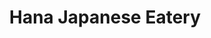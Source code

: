---
layout: place
title: "Hana Japanese Eatery"
permalink: /arizona/phoenix/hana-japanese-eatery.html
stateAbbr: AZ
stateName: Arizona
cityName: Phoenix
seo:
  name: "Hana Japanese Eatery"
  type: Restaurant
  links: http://www.hanajapaneseeatery.com/
description: "Hana Japanese Eatery serves delicious sushi in Phoenix, Arizona. Try fresh Japanese dishes for a great dining experience. "
place_id: ChIJI0Pm7s8SK4cR9W3TGUVRS-M
photos:
  - name: >-
      places/ChIJI0Pm7s8SK4cR9W3TGUVRS-M/photos/AeeoHcL6B7siCTU1hZWbFwIGrFc8blWJqVCeoFEwHFKIsuSXuJ1Ip7C0FT6DAn9m6vuNoYrbYqp4kSYdJdU53a3Bh2c3WWeoYBECsBqJ7qaqwx9h1NCPBwcqmqkxNW8TMmJFBhwsF0dSgcmUmzNc3T6fHfQWTGXqFZjHNG22L-sRTCn9JPz8OOSoPaD5BAwl8FUH9HtgTX12zXPyITFfoPZGAOqy9J0pNLTiuRxyh35QCraR7AubUTnFAPW8rx9-alBcobXQVtcRT0qHAmB6Zsj0iw5mIw4j8gRPMCx_pL-WTrNtgitWRN7cQcS0SVzwK8kFE4n9dV80cQdDpXpotx9JIcRMCRuyqDdFuV7B9aNWrRe8hI8KKRv8LCmkSGT1vGLMPQCrfkpbC8EEfK_qXWh9QXVVGvc_OT_yPUayLJS2twCEpHE
    widthPx: 4032
    heightPx: 3024
    authorAttributions:
      - displayName: Josh S.
        uri: https://maps.google.com/maps/contrib/106837188292694909887
        photoUri: >-
          https://lh3.googleusercontent.com/a-/ALV-UjXzT5QjZJXOwKFB8RBYLieN-kmRG5VF7r86mIhikL98WrnzXiyI=s100-p-k-no-mo
    flagContentUri: >-
      https://www.google.com/local/imagery/report/?cb_client=maps_api_places.places_api&image_key=!1e10!2sCIHM0ogKEICAgIC78PDb1wE&hl=en-US
    googleMapsUri: >-
      https://www.google.com/maps/place//data=!3m4!1e2!3m2!1sCIHM0ogKEICAgIC78PDb1wE!2e10!4m2!3m1!1s0x872b12cfeee64323:0xe34b514519d36df5
  - name: >-
      places/ChIJI0Pm7s8SK4cR9W3TGUVRS-M/photos/AeeoHcLJlO7rz4lfbcw2PoTlX9nSE1IX8W7GyJR-sT8mEILIJka3tOHtkEkizjCrrrOCm5W9eM9Ta8RL0RQfHb7LHYP_Wmtpp9crDvKtt4G1DmcB0_72fDXgZCQafJslVTygqEczynyKRekqaWyyJlnFwe-4r_KpfQkdeEAnxTrpkmPxKwsWWSCuPYoOPgVK78u2lsCRxD5nr5FXiL4QxVQEogd1d-5X4YjlYPVh6YX6I5mgt2kj8NcQjDrw8m5ZgLvFor6frDtSIwr4L3GeBZI8dWXCz1C15sImFix37k9XRI3Dbw
    widthPx: 2448
    heightPx: 3264
    authorAttributions:
      - displayName: Hana Japanese Eatery
        uri: https://maps.google.com/maps/contrib/101783441121241147812
        photoUri: >-
          https://lh3.googleusercontent.com/a-/ALV-UjWKdsF0U6WlwTFVjrFP42aWYXZfK5_-T3rDtJwu49z7GNj1mDk=s100-p-k-no-mo
    flagContentUri: >-
      https://www.google.com/local/imagery/report/?cb_client=maps_api_places.places_api&image_key=!1e10!2sAF1QipPYn57T_nmJkvlQWWAmz7iKhxdpaA1T-q3ckwfT&hl=en-US
    googleMapsUri: >-
      https://www.google.com/maps/place//data=!3m4!1e2!3m2!1sAF1QipPYn57T_nmJkvlQWWAmz7iKhxdpaA1T-q3ckwfT!2e10!4m2!3m1!1s0x872b12cfeee64323:0xe34b514519d36df5
  - name: >-
      places/ChIJI0Pm7s8SK4cR9W3TGUVRS-M/photos/AeeoHcK6N_98l5rDpWklyFr8Sx4X00D4aCG0lcbnDt14abQxoZA2OD2edHECaR5jaWFlEHQ9HVV1gkQ3-NF4k0BkWULRS1a-nleHIICJtBuePbp4hmaGWlhKvgYUyllc-tmmP9qhYVR6acTEFUBNbyHh7KDJtjgTVOYvmk_Ltgwe-adzWj3vZXwuKdQs56i4kLfBKNKK213bRuAQ9tTFMeAqEsETY8OMSz29pU0MQShlspx2tLTuYoqFRxqGj6GBl-lT4GwY1gp4PQLNC5fbfC7NuxRn0cs527p3FC_B8gbz_H-BeJIhlqDwd-IgMHo4OJL2DOBidP908JoyTWkyiOrpR0f1tJkYUzcnAjjVsCKj9-HK2g11ZgqasB9APPaa05ckgzo8X39qPtSK-6JY5ASRV7igf26owiTxaBD85HET6f2eUts9
    widthPx: 4000
    heightPx: 2666
    authorAttributions:
      - displayName: Colby Goettel
        uri: https://maps.google.com/maps/contrib/112989998248188942690
        photoUri: >-
          https://lh3.googleusercontent.com/a-/ALV-UjXPW1EKEsSFp2Lu3AnoV3caBH41RmdYsajsSZeMsqiSdxnbnsTVsg=s100-p-k-no-mo
    flagContentUri: >-
      https://www.google.com/local/imagery/report/?cb_client=maps_api_places.places_api&image_key=!1e10!2sCIHM0ogKEICAgIDD1rmo0gE&hl=en-US
    googleMapsUri: >-
      https://www.google.com/maps/place//data=!3m4!1e2!3m2!1sCIHM0ogKEICAgIDD1rmo0gE!2e10!4m2!3m1!1s0x872b12cfeee64323:0xe34b514519d36df5
  - name: >-
      places/ChIJI0Pm7s8SK4cR9W3TGUVRS-M/photos/AeeoHcJgHDwHLQIQwmQqFeDD-SubNQg15V7sjq1_xMkGarc1TwHYBXZ6KExzlteNy4bOpIHX67hBh31q5Ls1HCx5UmC_hRAA_kWZdxJS0BNuhBsqqfk9IQ4PMNDrF3f9U4O6MJIfw5X8RCUmRMUAY6k7jQ1QoTXSfqgszTWgR4Vc2V49XEH_tZInD3k_gC5uMPtXIJ4bcAy4jCiBs5pOb2Kh4QnLeIAI-YpzF5sXtly0752-jCGZ2szuGXMWyg2LSJ9Jz1wew6Lxp-yGpIpGdMX4C2FEyugnO-yNaPenHEDUf3mKAbIMCTVR0ptZn72ANpwUUhSzL4b_j0ln3UJOvSALJ8Jvh4gSr-yEk6ufZvtzuAF6-1yDGIXKtt0ddA5K4X5EPJjsgwnMNHJNZUhJHMVwABMH6_i9vIr6kppUq3sne4gQzIw
    widthPx: 4032
    heightPx: 3024
    authorAttributions:
      - displayName: Justin Horlyk
        uri: https://maps.google.com/maps/contrib/103694869205930159701
        photoUri: >-
          https://lh3.googleusercontent.com/a-/ALV-UjVcRKAmwJMlsicCHLWKYYBgFCucqFEgUNmg4IOdqltC1t5SDLav9g=s100-p-k-no-mo
    flagContentUri: >-
      https://www.google.com/local/imagery/report/?cb_client=maps_api_places.places_api&image_key=!1e10!2sCIHM0ogKEICAgICb5--4-AE&hl=en-US
    googleMapsUri: >-
      https://www.google.com/maps/place//data=!3m4!1e2!3m2!1sCIHM0ogKEICAgICb5--4-AE!2e10!4m2!3m1!1s0x872b12cfeee64323:0xe34b514519d36df5
  - name: >-
      places/ChIJI0Pm7s8SK4cR9W3TGUVRS-M/photos/AeeoHcKr5q2D4Mt2X94flRrs02_UhC6xe_W_8L5OJJIdiW3XBs8JBPBUkX-rP5GOgKPlD0ZNBAySZkaYAjX9OKQ2pMFQ3Qfl-Ck0RPAKvlYwWKjLjlgk8488neB_nl5ReGy3ykKeZyuAxIdiYUWcMaqu15_Dvef2TpIKIefzPQ74qU3CSCSpn4WzOyKrIkLe4Fxahr8u50li9wzP_ysrpE63xgcX_udLZzI2ncdm7Jjf4jW2gADyrSGQWMjVW1agy1S9gxpAKFecx3OoRPe2LXG8esXK4iqqjReXI5n8XYmPEbjWbS941bq_ycuSCKxQh0gixtUpjha3y7sZ0VQN5SLgulaQvjQcFGwJ5jnY9uvL9PVsHzK-1zxTxWDp0Vj8E5wu6PUzrrM_14IDiUINqT-hkaaDG7sJWYXrcWMNLVQxb2-l-06K
    widthPx: 3072
    heightPx: 4080
    authorAttributions:
      - displayName: David Adams
        uri: https://maps.google.com/maps/contrib/103839750639434727251
        photoUri: >-
          https://lh3.googleusercontent.com/a/ACg8ocLop_SMtmxUEnv-YMlebritU1Jk9vJpMdC_x5ER-D8msKYrdQ=s100-p-k-no-mo
    flagContentUri: >-
      https://www.google.com/local/imagery/report/?cb_client=maps_api_places.places_api&image_key=!1e10!2sCIHM0ogKEICAgID9vorJhQE&hl=en-US
    googleMapsUri: >-
      https://www.google.com/maps/place//data=!3m4!1e2!3m2!1sCIHM0ogKEICAgID9vorJhQE!2e10!4m2!3m1!1s0x872b12cfeee64323:0xe34b514519d36df5
  - name: >-
      places/ChIJI0Pm7s8SK4cR9W3TGUVRS-M/photos/AeeoHcKczIdbI4-s91It__MFxvNYd658hKcUmZCHA-AARMFgSka7YzJxguc0l4kNLW1RvaxqPrWElZUJ9d_B9NOldYV2L3Q6R2CFEwUsbD3UkjTsOI5RBw3C2YxuITB23Sunq1AvTpoUWnJrFlSqKggkkkAG8HWdjyOwrCL-1h2lxNFmT8UTEt-8hv6lbJ0O9b8QIjJyjeLwZPmB4LrwbH1FH7S3YKL5MtjKlEOuNHesruVsnKThRRfsjgOR_a2iGBHwPIngjkI-HQrph1x7xZAoA1ABsmOkJf1suLpj46JKbveIIA00cvO7m2EWLHqZgOIr6KvPVsZgxUOQHsoPtsAVvMk1yZ9rXC3LzhQfoO5iVp4tZ8l1qoqU8QaOUfOVNCtxtTzEhE-z3zrpDbIQd5JwUuHvmgbkQAglJWzkGHqdH0ZgnWl0
    widthPx: 4000
    heightPx: 2666
    authorAttributions:
      - displayName: Colby Goettel
        uri: https://maps.google.com/maps/contrib/112989998248188942690
        photoUri: >-
          https://lh3.googleusercontent.com/a-/ALV-UjXPW1EKEsSFp2Lu3AnoV3caBH41RmdYsajsSZeMsqiSdxnbnsTVsg=s100-p-k-no-mo
    flagContentUri: >-
      https://www.google.com/local/imagery/report/?cb_client=maps_api_places.places_api&image_key=!1e10!2sCIHM0ogKEICAgIDD1rmokgE&hl=en-US
    googleMapsUri: >-
      https://www.google.com/maps/place//data=!3m4!1e2!3m2!1sCIHM0ogKEICAgIDD1rmokgE!2e10!4m2!3m1!1s0x872b12cfeee64323:0xe34b514519d36df5
  - name: >-
      places/ChIJI0Pm7s8SK4cR9W3TGUVRS-M/photos/AeeoHcLv1H5o9P23yJ9dwr9g9HPES6Y2QKUl_iTIHUJc_JbbIcMRmkWqMoy1y6vQdzymgRBFaOIGpFLRSQWw6jpgPhHH12j2N1AlyNGtYOQPqDQNPlPapDsEu3XpTHAnOlV0IBU7CChZ6xKAcgdmn5qL8gsptAH2-DdvlCGtA_W_FgBjnZ4ApejeF5c9bpuyku1raAcQqNVukA3bQP9SURbPRxMWYOUsmqA3LupfDEWpJ5sIA5hghzDbhSH5eQ-lV8a9oNYxyNTr_0SuPSznMALbA1HDsKsU8lfY6c5PXm5npr5QQ5Z5MTYEiIldsAiq0i2lSSms_5gtKmbeMxknQiqINt2BX4nu5Jqw9nexWBgjrCEe1IZV-I-tVtWC_ubU7hDU0RkoXdt0MEVBr8sx2V6uTSkg9WfJoRn7kRhJv7nciIpoww
    widthPx: 1928
    heightPx: 1708
    authorAttributions:
      - displayName: Patricia R.
        uri: https://maps.google.com/maps/contrib/117976587644304503676
        photoUri: >-
          https://lh3.googleusercontent.com/a-/ALV-UjUk3M_ZyVWDR8XsaEvy3NZnE75kaqHPv_9sniDVRyj1_jaOcn4=s100-p-k-no-mo
    flagContentUri: >-
      https://www.google.com/local/imagery/report/?cb_client=maps_api_places.places_api&image_key=!1e10!2sCIHM0ogKEICAgICDmISkaA&hl=en-US
    googleMapsUri: >-
      https://www.google.com/maps/place//data=!3m4!1e2!3m2!1sCIHM0ogKEICAgICDmISkaA!2e10!4m2!3m1!1s0x872b12cfeee64323:0xe34b514519d36df5
  - name: >-
      places/ChIJI0Pm7s8SK4cR9W3TGUVRS-M/photos/AeeoHcIbEAFJwpRpOEs7zCHvCsZ27azrpQ6SVJbuKO6y-TeG2bQJqqBdzJb4CkyYmk0Z97nim-J_wp7k4aXDiZOD5SUEM8lgw4gkogrDXIOrurJYm2JrHuZzmwIkVEoFmiMInP06rax6Xy5cNtFzDPwhQxCKjgBHLxxzMQNPtIZ9-cVkdKmPnDECdxKKpSWkMc1vulmQR1MnDTa1ChqBAqFLmUBeL8_3EVoP8Pp3G_Wvvg5Vixm5dCbQTFLZvwbQPSY80pJm9xgeOR5fX4JW5hkRVut54gdnHp_scB5_0g2tjMxPhoZNP5TInEbrK3wgcU5l3_ENUAwHKPiB_bGb6ki7zNSP_hYj4qPpYyv-r7vAUikJwOU8dB0bBpV300OsIX8p2103Fk0d5m1dyzfP2J2cH7_C2cxEOuolTJq4Fhrou3F0Yw
    widthPx: 1160
    heightPx: 1131
    authorAttributions:
      - displayName: Rachael Rae
        uri: https://maps.google.com/maps/contrib/115188351423619293809
        photoUri: >-
          https://lh3.googleusercontent.com/a-/ALV-UjUB1RqgVTPXfpjP5qD8atsgdSToPldNdYOYYSJv0qYPOm1fPpkVvw=s100-p-k-no-mo
    flagContentUri: >-
      https://www.google.com/local/imagery/report/?cb_client=maps_api_places.places_api&image_key=!1e10!2sCIHM0ogKEICAgID275OqcA&hl=en-US
    googleMapsUri: >-
      https://www.google.com/maps/place//data=!3m4!1e2!3m2!1sCIHM0ogKEICAgID275OqcA!2e10!4m2!3m1!1s0x872b12cfeee64323:0xe34b514519d36df5
  - name: >-
      places/ChIJI0Pm7s8SK4cR9W3TGUVRS-M/photos/AeeoHcIoxFcey6hLXiTUVo96nmXMrHF110KNmEF5X8s9FMxpqkoPrucikdNXxmU7Hok_Eh9xpZgimq8l99OMpFXZvt6Nx49RuYybtcYHI2UAkx7EPbbnF4DN6W2LpK_3AOzRi5i9ZVwPkSlkWSEJ-RMD1KSiAz7RXUx1-ucqwOB984en7LqToj0J4vTWAPGVSJqPe1pzQGf8ZUS-qSfaIe9K23LyxrDkmCF4ylQe91pQT8_VWrK2hutpmXJ8oCimj6vfgf0qBo_fEat1v10W_stUOw0Prnwi_2emYDhSrQiBY3Q-kv6ZPu5G9PDaN97OWYHoxKRyW3IK8HqebpcQt9t8Sn1Ojfl2EXWSDr8zL454QhPkDIXxh6FFjGajB8nD2oEVRSD0CUhj8cpLI8PRCHJu5x3NTJh_k_GxhAVGJ2fy82fwOg
    widthPx: 3024
    heightPx: 4032
    authorAttributions:
      - displayName: Amanda
        uri: https://maps.google.com/maps/contrib/103302147210010772740
        photoUri: >-
          https://lh3.googleusercontent.com/a-/ALV-UjWBBKK7dwf8fx8jIAclhvqxogOwNn1Icw-vcD3bJosYL4sk73Fz=s100-p-k-no-mo
    flagContentUri: >-
      https://www.google.com/local/imagery/report/?cb_client=maps_api_places.places_api&image_key=!1e10!2sCIHM0ogKEICAgIC3wrrGFA&hl=en-US
    googleMapsUri: >-
      https://www.google.com/maps/place//data=!3m4!1e2!3m2!1sCIHM0ogKEICAgIC3wrrGFA!2e10!4m2!3m1!1s0x872b12cfeee64323:0xe34b514519d36df5
  - name: >-
      places/ChIJI0Pm7s8SK4cR9W3TGUVRS-M/photos/AeeoHcJk9k24Vr7Pdz6OH4H0bHSwveGQXp7C2Y8f3QCXM_W_QFbGo-7JH3fJFGJbsRQH8rFKC0o6EDdMydk1Q3DLW6AwOpVYN09hUSJ7Ez3PyJhgDNG1ztOFWITDYUl6LSdTwQEfMbs0l-bMseBFCkBvWzMk54AL0kRyDdBO-1-tbec1T0oqBrx998ra7TLL83ICiMxAM9NOvA4S87g_EjrAbIRsgYy-rHCDZzHUIHxvH0tQm1oWjzMe0k1r3H_ruGeGjRsVk-eumZSwKjl9FKfiZ8rHzzxokYPVKezvXA0BJmgljIvgKFnx80DENpN61Cnw5bh3rbrwfPgB3BjLw5jiuTGA-Q57WSN2SkOWkQs3TJGVlzyeDYteLMU0uhtd7hZETTGPV1zOryMTsJI0OPSEOosOids3duof-zeEGGxMAR0--Qs
    widthPx: 4032
    heightPx: 3024
    authorAttributions:
      - displayName: Justin Horlyk
        uri: https://maps.google.com/maps/contrib/103694869205930159701
        photoUri: >-
          https://lh3.googleusercontent.com/a-/ALV-UjVcRKAmwJMlsicCHLWKYYBgFCucqFEgUNmg4IOdqltC1t5SDLav9g=s100-p-k-no-mo
    flagContentUri: >-
      https://www.google.com/local/imagery/report/?cb_client=maps_api_places.places_api&image_key=!1e10!2sCIHM0ogKEICAgICb5-_QlwE&hl=en-US
    googleMapsUri: >-
      https://www.google.com/maps/place//data=!3m4!1e2!3m2!1sCIHM0ogKEICAgICb5-_QlwE!2e10!4m2!3m1!1s0x872b12cfeee64323:0xe34b514519d36df5
address: 5524 N 7th Ave, Phoenix, AZ 85013, USA
street: 5524 N 7th Ave
city: Phoenix
state: AZ
zip: '85013'
country: USA
neighborhood: Handell Villa
latitude: '33.517365'
longitude: '-112.082850'
accessibility_options:
  wheelchairAccessibleParking: true
  wheelchairAccessibleEntrance: true
  wheelchairAccessibleRestroom: true
  wheelchairAccessibleSeating: true
business_status: OPERATIONAL
name: Hana Japanese Eatery
google_maps_links:
  directionsUri: >-
    https://www.google.com/maps/dir//''/data=!4m7!4m6!1m1!4e2!1m2!1m1!1s0x872b12cfeee64323:0xe34b514519d36df5!3e0
  placeUri: https://maps.google.com/?cid=16378273827090820597
  writeAReviewUri: >-
    https://www.google.com/maps/place//data=!4m3!3m2!1s0x872b12cfeee64323:0xe34b514519d36df5!12e1
  reviewsUri: >-
    https://www.google.com/maps/place//data=!4m4!3m3!1s0x872b12cfeee64323:0xe34b514519d36df5!9m1!1b1
  photosUri: >-
    https://www.google.com/maps/place//data=!4m3!3m2!1s0x872b12cfeee64323:0xe34b514519d36df5!10e5
primary_type: Japanese Restaurant
opening_hours:
  regular:
    - 'Monday: Closed'
    - 'Tuesday: 5:00 – 9:00 PM'
    - 'Wednesday: 5:00 – 9:00 PM'
    - 'Thursday: 5:00 – 9:00 PM'
    - 'Friday: 5:00 – 9:00 PM'
    - 'Saturday: 5:00 – 9:00 PM'
    - 'Sunday: 5:00 – 9:00 PM'
  current:
    - 'Monday: Closed'
    - 'Tuesday: 5:00 – 9:00 PM'
    - 'Wednesday: 5:00 – 9:00 PM'
    - 'Thursday: 5:00 – 9:00 PM'
    - 'Friday: 5:00 – 9:00 PM'
    - 'Saturday: 5:00 – 9:00 PM'
    - 'Sunday: 5:00 – 9:00 PM'
secondary_opening_hours:
  regular:
    weekdayDescriptions: null
    type: null
  current:
    weekdayDescriptions: null
    type: null
phone: (602) 973-1238
price_level: PRICE_LEVEL_MODERATE
price_range: $30 &ndash; $50
rating: '4.5'
rating_count: 0
website: http://www.hanajapaneseeatery.com/
reviews: null
parking_options: null
payment_options: null
allow_dogs: null
curbside_pickup: null
delivery: null
dine_in: null
good_for_children: null
good_for_groups: null
good_for_sports: null
live_music: null
menu_for_children: null
outdoor_seating: null
reservable: null
restroom: null
serves_beer: null
serves_breakfast: null
serves_brunch: null
serves_cocktails: null
serves_coffee: null
serves_dinner: null
serves_dessert: null
serves_lunch: null
serves_vegetarian_food: null
serves_wine: null
takeout: null
update_category: essentials
summary: null

---